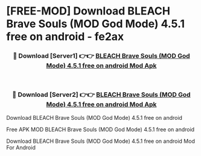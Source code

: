 # [FREE-MOD] Download BLEACH Brave Souls (MOD God Mode) 4.5.1 free on android - fe2ax


<div align="center">
<h3>🔴 Download [Server1] 👉👉 <a href="https://apk-comot.site?title=BLEACH_Brave_Souls_(MOD_God_Mode)_4.5.1_free_on_android">BLEACH Brave Souls (MOD God Mode) 4.5.1 free on android Mod Apk</a></h3><br>

<h3>🔴 Download [Server2] 👉👉 <a href="https://apk-comot.site?title=BLEACH_Brave_Souls_(MOD_God_Mode)_4.5.1_free_on_android">BLEACH Brave Souls (MOD God Mode) 4.5.1 free on android Mod Apk</a></h3>
</div>



Download BLEACH Brave Souls (MOD God Mode) 4.5.1 free on android 

Free APK MOD BLEACH Brave Souls (MOD God Mode) 4.5.1 free on android 

Download BLEACH Brave Souls (MOD God Mode) 4.5.1 free on android Mod For Android

